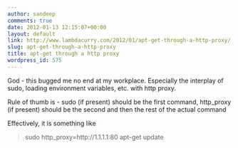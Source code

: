 ```yaml
---
author: sandeep
comments: true
date: 2012-01-13 12:15:07+00:00
layout: default
link: http://www.lambdacurry.com/2012/01/apt-get-through-a-http-proxy/
slug: apt-get-through-a-http-proxy
title: apt-get through a http proxy
wordpress_id: 575
---
```


God - this bugged me no end at my workplace. Especially the interplay of sudo, loading environment variables, etc. with http proxy.

Rule of thumb is - sudo (if present) should be the first command, http_proxy (if present) should be the second and then the rest of the actual command

Effectively, it is something like


<blockquote>sudo http_proxy=http://1.1.1.1:80 apt-get update</blockquote>





